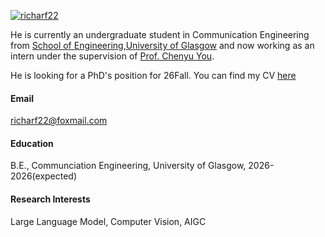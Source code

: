 [![richarf22](https://img.shields.io/badge/richarf22-github-blue?logo=github)](https://github.com/richarf22)


He is currently an undergraduate student in Communication Engineering from [School of Engineering](https://www.gla.ac.uk/schools/engineering/),[University of Glasgow](https://www.gla.ac.uk) and now working as an intern under the supervision of [Prof. Chenyu You](https://chenyuyou.me/). 

He is looking for a PhD's position for 26Fall. You can find my CV [here](../cv.pdf)

#### Email
[richarf22@foxmail.com](mailto:richarf22@foxmail.com)

#### Education
B.E., Communciation Engineering, University of Glasgow, 2026-2026(expected)

#### Research Interests
Large Language Model, Computer Vision, AIGC

